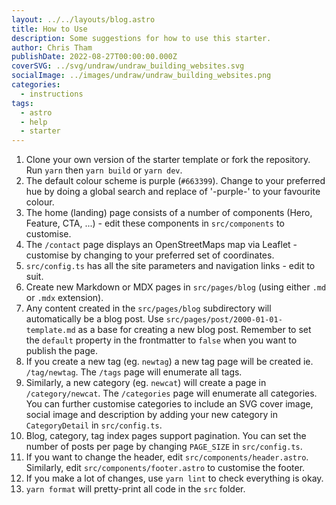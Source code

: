 ```yaml
---
layout: ../../layouts/blog.astro
title: How to Use
description: Some suggestions for how to use this starter.
author: Chris Tham
publishDate: 2022-08-27T00:00:00.000Z
coverSVG: ../svg/undraw/undraw_building_websites.svg
socialImage: ../images/undraw/undraw_building_websites.png
categories:
  - instructions
tags:
  - astro
  - help
  - starter
---
```


1. Clone your own version of the starter template or fork the repository. Run `yarn` then `yarn build` or `yarn dev`.
2. The default colour scheme is purple (`#663399`). Change to your preferred hue by doing a global search and replace of '-purple-' to your favourite colour.
3. The home (landing) page consists of a number of components (Hero, Feature, CTA, ...) - edit these components in `src/components` to customise.
4. The `/contact` page displays an OpenStreetMaps map via Leaflet - customise by changing to your preferred set of coordinates.
5. `src/config.ts` has all the site parameters and navigation links - edit to suit.
6. Create new Markdown or MDX pages in `src/pages/blog` (using either `.md` or `.mdx` extension).
7. Any content created in the `src/pages/blog` subdirectory will automatically be a blog post. Use `src/pages/post/2000-01-01-template.md` as a base for creating a new blog post. Remember to set the `default` property in the frontmatter to `false` when you want to publish the page.
8. If you create a new tag (eg. `newtag`) a new tag page will be created ie. `/tag/newtag`. The `/tags` page will enumerate all tags.
9. Similarly, a new category (eg. `newcat`) will create a page in `/category/newcat`. The `/categories` page will enumerate all categories. You can further customise categories to include an SVG cover image, social image and description by adding your new category in `CategoryDetail` in `src/config.ts`.
10. Blog, category, tag index pages support pagination. You can set the number of posts per page by changing `PAGE_SIZE` in `src/config.ts`.
11. If you want to change the header, edit `src/components/header.astro`. Similarly, edit `src/components/footer.astro` to customise the footer.
12. If you make a lot of changes, use `yarn lint` to check everything is okay.
13. `yarn format` will pretty-print all code in the `src` folder.
